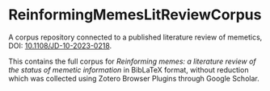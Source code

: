 # ReinformingMemesLitReviewCorpus
A corpus repository connected to a published literature review of memetics, DOI: [10.1108/JD-10-2023-0218](https://doi.org/10.1108/JD-10-2023-0218).

This contains the full corpus for *Reinforming memes: a literature review of the status of memetic information* in BibLaTeX format, without reduction which was collected using Zotero Browser Plugins through Google Scholar.
